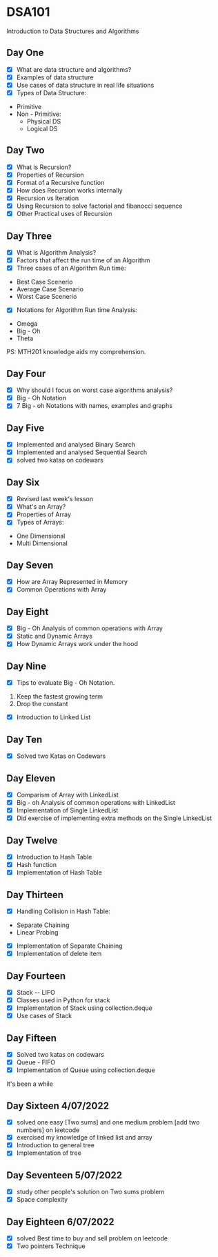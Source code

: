 # DSA101
Introduction to Data Structures and Algorithms

## Day One
- [x] What are data structure and algorithms?
- [x] Examples of data structure
- [x] Use cases of data structure in real life situations
- [x] Types of Data Structure:
- Primitive
- Non - Primitive: 
    - Physical DS
    - Logical DS

## Day Two
- [x] What is Recursion?
- [x] Properties of Recursion
- [x] Format of a Recursive function
- [x] How does Recursion works internally
- [x] Recursion vs Iteration
- [x] Using Recursion to solve factorial and fibanocci sequence
- [x] Other Practical uses of Recursion

## Day Three
- [x] What is Algorithm Analysis?
- [x] Factors that affect the run time of an Algorithm
- [x] Three cases of an Algorithm Run time:
- Best Case Scenerio
- Average Case Scenario
- Worst Case Scenerio
- [x] Notations for Algorithm Run time Analysis:
- Omega
- Big - Oh 
- Theta

PS: MTH201 knowledge aids my comprehension.

## Day Four
- [x] Why should I focus on worst case algorithms analysis?
- [x] Big - Oh Notation
- [x] 7 Big - oh Notations with names, examples and graphs

## Day Five
- [x] Implemented and analysed Binary Search
- [x] Implemented and analysed Sequential Search
- [x] solved two katas on codewars

## Day Six
- [x] Revised last week's lesson
- [x] What's an Array?
- [x] Properties of Array
- [x] Types of Arrays:
- One Dimensional 
- Multi Dimensional

## Day Seven
- [x] How are Array Represented in Memory
- [x] Common Operations with Array

## Day Eight
- [x] Big - Oh Analysis of common operations with Array
- [x] Static and Dynamic Arrays
- [x] How Dynamic Arrays work under the hood

## Day Nine
- [x] Tips to evaluate Big - Oh Notation.
1. Keep the fastest growing term
1. Drop the constant
- [x] Introduction to Linked List

## Day Ten
- [x] Solved two Katas on Codewars

## Day Eleven
- [x] Comparism of Array with LinkedList
- [x] Big - oh Analysis of common operations with LinkedList
- [x] Implementation of Single LinkedList
- [x] Did exercise of implementing extra methods on the Single LinkedList

## Day Twelve
- [x] Introduction to Hash Table
- [x] Hash function
- [x] Implementation of Hash Table

## Day Thirteen
- [x] Handling Collision in Hash Table:
- Separate Chaining
- Linear Probing
- [x] Implementation of Separate Chaining
- [x] Implementation of delete item

## Day Fourteen
- [x] Stack -- LIFO
- [x] Classes used in Python for stack
- [x] Implementation of Stack using collection.deque
- [x] Use cases of Stack 

## Day Fifteen
- [x] Solved two katas on codewars
- [x] Queue - FIFO
- [x] Implementation of Queue using collection.deque

It's been a while

## Day Sixteen 4/07/2022
- [x] solved one easy [Two sums] and one medium problem [add two numbers] on leetcode
- [x] exercised my knowledge of linked list and array
- [x] Introduction to general tree
- [x] Implementation of tree

## Day Seventeen 5/07/2022
- [x] study other people's solution on Two sums problem
- [x] Space complexity

## Day Eighteen 6/07/2022
- [x] solved Best time to buy and sell problem on leetcode
- [x] Two pointers Technique